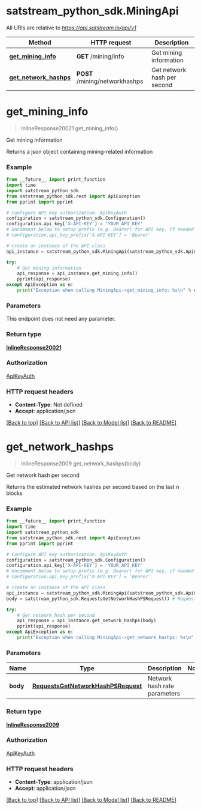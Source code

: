 # satstream_python_sdk.MiningApi

All URIs are relative to *https://api.satstream.io/api/v1*

Method | HTTP request | Description
------------- | ------------- | -------------
[**get_mining_info**](MiningApi.md#get_mining_info) | **GET** /mining/info | Get mining information
[**get_network_hashps**](MiningApi.md#get_network_hashps) | **POST** /mining/networkhashps | Get network hash per second

# **get_mining_info**
> InlineResponse20021 get_mining_info()

Get mining information

Returns a json object containing mining-related information

### Example
```python
from __future__ import print_function
import time
import satstream_python_sdk
from satstream_python_sdk.rest import ApiException
from pprint import pprint

# Configure API key authorization: ApiKeyAuth
configuration = satstream_python_sdk.Configuration()
configuration.api_key['X-API-KEY'] = 'YOUR_API_KEY'
# Uncomment below to setup prefix (e.g. Bearer) for API key, if needed
# configuration.api_key_prefix['X-API-KEY'] = 'Bearer'

# create an instance of the API class
api_instance = satstream_python_sdk.MiningApi(satstream_python_sdk.ApiClient(configuration))

try:
    # Get mining information
    api_response = api_instance.get_mining_info()
    pprint(api_response)
except ApiException as e:
    print("Exception when calling MiningApi->get_mining_info: %s\n" % e)
```

### Parameters
This endpoint does not need any parameter.

### Return type

[**InlineResponse20021**](InlineResponse20021.md)

### Authorization

[ApiKeyAuth](../README.md#ApiKeyAuth)

### HTTP request headers

 - **Content-Type**: Not defined
 - **Accept**: application/json

[[Back to top]](#) [[Back to API list]](../README.md#documentation-for-api-endpoints) [[Back to Model list]](../README.md#documentation-for-models) [[Back to README]](../README.md)

# **get_network_hashps**
> InlineResponse2009 get_network_hashps(body)

Get network hash per second

Returns the estimated network hashes per second based on the last n blocks

### Example
```python
from __future__ import print_function
import time
import satstream_python_sdk
from satstream_python_sdk.rest import ApiException
from pprint import pprint

# Configure API key authorization: ApiKeyAuth
configuration = satstream_python_sdk.Configuration()
configuration.api_key['X-API-KEY'] = 'YOUR_API_KEY'
# Uncomment below to setup prefix (e.g. Bearer) for API key, if needed
# configuration.api_key_prefix['X-API-KEY'] = 'Bearer'

# create an instance of the API class
api_instance = satstream_python_sdk.MiningApi(satstream_python_sdk.ApiClient(configuration))
body = satstream_python_sdk.RequestsGetNetworkHashPSRequest() # RequestsGetNetworkHashPSRequest | Network hash rate parameters

try:
    # Get network hash per second
    api_response = api_instance.get_network_hashps(body)
    pprint(api_response)
except ApiException as e:
    print("Exception when calling MiningApi->get_network_hashps: %s\n" % e)
```

### Parameters

Name | Type | Description  | Notes
------------- | ------------- | ------------- | -------------
 **body** | [**RequestsGetNetworkHashPSRequest**](RequestsGetNetworkHashPSRequest.md)| Network hash rate parameters | 

### Return type

[**InlineResponse2009**](InlineResponse2009.md)

### Authorization

[ApiKeyAuth](../README.md#ApiKeyAuth)

### HTTP request headers

 - **Content-Type**: application/json
 - **Accept**: application/json

[[Back to top]](#) [[Back to API list]](../README.md#documentation-for-api-endpoints) [[Back to Model list]](../README.md#documentation-for-models) [[Back to README]](../README.md)

